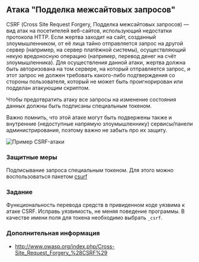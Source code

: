 ## Атака "Подделка межсайтовых запросов"

CSRF (Сross Site Request Forgery, Подделка межсайтовых запросов) — вид атак на посетителей веб-сайтов, использующий недостатки протокола HTTP. Если жертва заходит на сайт, созданный злоумышленником, от её лица тайно отправляется запрос на другой сервер (например, на сервер платёжной системы), осуществляющий некую вредоносную операцию (например, перевод денег на счёт злоумышленника). Для осуществления данной атаки, жертва должна быть авторизована на том сервере, на который отправляется запрос, и этот запрос не должен требовать какого-либо подтверждения со стороны пользователя, который не может быть проигнорирован или подделан атакующим скриптом.

Чтобы предотвратить атаку все запросы на изменение состояния данных должны быть подписаны специальным токеном.

Важно помнить, что этой атаке могут быть подвержены также и внутренние (недоступные напрямую злоумышленнику) сервисы/панели администрирования, поэтому важно не забыть про их защиту.

![Пример CSRF-атаки](/api/courses/images/javascript/csrf/bank_csrf.png)

### Защитные меры

Подписывание запроса специальным токеном. Для этого можно воспользоваться пакетом [csurf](https://www.npmjs.com/package/csurf)

### Задание

Функциональность перевода средств в привиденном коде уязвима к атаке CSRF. Исправь уязвимость, не меняя поведение программы. В качестве имени поля для токена необходимо выбрать ``_csrf``.

### Дополнительная информация
* http://www.owasp.org/index.php/Cross-Site_Request_Forgery_%28CSRF%29